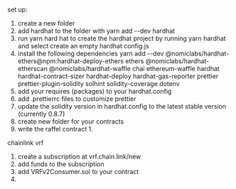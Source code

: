 set up:

1. create a new folder
2. add hardhat to the folder with yarn add --dev hardhat
3. run yarn hard hat to create the hardhat project by running yarn hardhat and select create an empty hardhat config.js
4. install the following dependencies yarn add --dev @nomiclabs/hardhat-ethers@npm:hardhat-deploy-ethers ethers @nomiclabs/hardhat-etherscan @nomiclabs/hardhat-waffle chai ethereum-waffle hardhat hardhat-contract-sizer hardhat-deploy hardhat-gas-reporter prettier prettier-plugin-solidity solhint solidity-coverage dotenv
5. add your requires (packages) to your hardhat.config
6. add .prettierrc files to customize prettier
7. update the solidity version in hardhat.config to the latest stable version (currently 0.8.7)
8. create new folder for your contracts
9. write the raffel contract
    1.

chainlink vrf

1. create a subscription at vrf.chain.link/new
2. add funds to the subscription
3. add VRFv2Consumer.sol to your contract
4.
